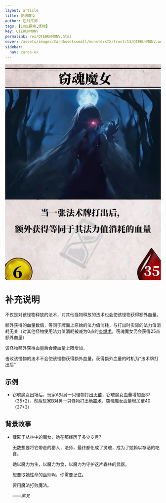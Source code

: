 ```yaml
---
layout: article
title: 窃魂魔女
author: 逆时巫师
tags: [IX级探索,怪物]
key: QIEHUNMONV
permalink: /ex/QIEHUNMONV.html
cover: /assets/images/CardAssetssmall/monstersIX/front/13/QIEHUNMONV.webp
sidebar:
  nav: cards-ex
---
```


![](/assets/images/CardAssets/monstersIX/front/13/QIEHUNMONV.webp)

# 补充说明

不仅是对该怪物释放的法术，对其他怪物释放的法术也会使该怪物获得额外血量。

额外获得的血量数值，等同于牌面上原始的法力值消耗，与打出时实际的法力值消耗无关（对其他怪物使用法力值消耗被减为0点的[炎爆术](/tr/YANBAOSHU.html)，窃魂魔女仍会获得25点额外血量）

该怪物额外获得血量后会使血量上限增加。

击败该怪物的法术不会使该怪物获得额外血量，获得额外血量的时机为“法术牌打出后”

## 示例

* 窃魂魔女出场后，玩家A对另一只怪物打出[火苗](/tr/HUIXIANG.html)，窃魂魔女血量增加至37（35+2）。然后玩家B对另一只怪物打出[地震术](/tr/DIZHENSHU.html)，窃魂魔女血量增加至40（37+3）

## 背景故事

* 藏匿于丛林中的魔女，她在那经历了多少岁月?

  无数想要将它带走的猎人，法师，最终都化成了灵魂，成为了她赖以存活的吃食。

  她以魔力为生，以魔力为食，以魔力为守护这片森林的武器。

  想要取她性命的巫师啊，你需要记住。

  要用魔法打败魔法。

    *——黑叉*
